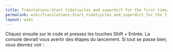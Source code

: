 ```yaml
---
title: Translations:Start tidalcycles and superdirt for the first time/23/fr
permalink: wiki/Translations:Start_tidalcycles_and_superdirt_for_the_first_time/23/fr/
layout: wiki
---
```


Cliquez ensuite sur le code et pressez les touches Shift + Entrée. La
console devrait vous avertir des étapes du lancement. Si tout se passe
bien, vous devriez voir :
